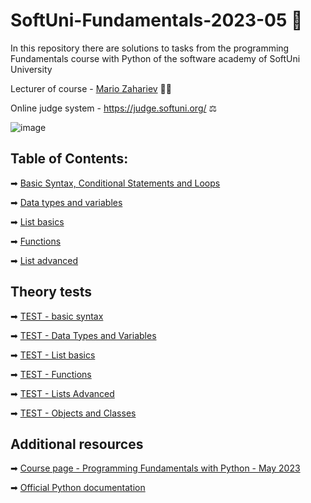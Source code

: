 # SoftUni-Fundamentals-2023-05 🏫
In this repository there are solutions to tasks from the programming Fundamentals course with Python of the software academy of SoftUni University 

Lecturer of course - [Mario Zahariev](https://www.linkedin.com/in/mario-zahariev-753a7b202/) 🐱‍🚀

Online judge system - https://judge.softuni.org/ ⚖

![image](https://user-images.githubusercontent.com/68993494/185683680-bcfefe65-88fb-4192-b0b2-ff9130c39487.png)

## Table of Contents:
➡ [Basic Syntax, Conditional Statements and Loops](https://github.com/zahariev-webbersof/python-fundamentals-05-2023/tree/main/basic_syntax_conditional_statements_and_loops)

➡ [Data types and variables](https://github.com/zahariev-webbersof/python-fundamentals-05-2023/tree/main/data_types_and_variables)

➡ [List basics](https://github.com/zahariev-webbersof/python-fundamentals-05-2023/tree/main/list_basics)

➡ [Functions](https://github.com/zahariev-webbersof/python-fundamentals-05-2023/tree/main/functions)

➡ [List advanced](https://github.com/zahariev-webbersof/python-fundamentals-05-2023/tree/main/list_advanced)

## Theory tests
➡ [TEST - basic syntax](https://github.com/zahariev-webbersof/python-fundamentals-05-2023/blob/main/Test%20-%20Basic%20syntax%2C%20conditional%20statements%20and%20loops)  

➡ [TEST - Data Types and Variables](https://github.com/zahariev-webbersof/python-fundamentals-05-2023/blob/main/Test%20-%20Data%20types%20and%20variables) 

➡ [TEST - List basics](https://github.com/zahariev-webbersof/python-fundamentals-05-2023/blob/main/Test%20-%20List%20basics) 

➡ [TEST - Functions](https://github.com/zahariev-webbersof/python-fundamentals-05-2023/blob/main/Test%20-%20Functions)

➡ [TEST - Lists Advanced](https://github.com/zahariev-webbersof/python-fundamentals-05-2023/blob/main/Test%20-%20List%20advanced)

➡ [TEST - Objects and Classes](https://github.com/zahariev-webbersof/python-fundamentals-05-2023)
 
## Additional resources

➡ [Course page - Programming Fundamentals with Python - May 2023](https://softuni.bg/trainings/4097/programming-fundamentals-with-python-may-2023)

➡ [Official Python documentation](https://docs.python.org/3/)
